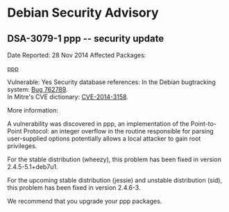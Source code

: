 
Debian Security Advisory
========================


DSA-3079-1 ppp -- security update
---------------------------------



Date Reported:
28 Nov 2014
Affected Packages:

[ppp](https://packages.debian.org/src:ppp)

Vulnerable:
Yes
Security database references:
In the Debian bugtracking system: [Bug 762789](https://bugs.debian.org/cgi-bin/bugreport.cgi?bug=762789).  
In Mitre's CVE dictionary: [CVE-2014-3158](https://security-tracker.debian.org/tracker/CVE-2014-3158).  

More information:

A vulnerability was discovered in ppp, an implementation of the
Point-to-Point Protocol: an integer overflow in the routine
responsible for parsing user-supplied options potentially allows a
local attacker to gain root privileges.


For the stable distribution (wheezy), this problem has been fixed in
version 2.4.5-5.1+deb7u1.


For the upcoming stable distribution (jessie) and unstable
distribution (sid), this problem has been fixed in version 2.4.6-3.


We recommend that you upgrade your ppp packages.





